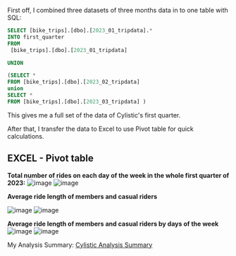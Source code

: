 First off, I combined three datasets of three months data in to one table with SQL:

```sql
SELECT [bike_trips].[dbo].[2023_01_tripdata].* 
INTO first_quarter 
FROM 
 [bike_trips].[dbo].[2023_01_tripdata] 

UNION

(SELECT * 
FROM [bike_trips].[dbo].[2023_02_tripdata] 
union
SELECT * 
FROM [bike_trips].[dbo].[2023_03_tripdata] )
 ```
This gives me a full set of the data of Cylistic's first quarter.

After that, I transfer the data to Excel to use Pivot table for quick calculations.

## EXCEL - Pivot table

**Total number of rides on each day of the week in the whole first quarter of 2023:**
![image](https://github.com/jamesthien/cylistic_case_study/assets/143910343/75cbeb41-d028-4b01-a77e-7dcf886c9907)
![image](https://github.com/jamesthien/cylistic_case_study/assets/143910343/1b8512eb-46ce-48ee-9b1e-500bb36a822a)



**Average ride length of members and casual riders**

![image](https://github.com/jamesthien/cylistic_case_study/assets/143910343/d10558d3-d699-4638-b4f7-9ac61ead2b1f)
![image](https://github.com/jamesthien/cylistic_case_study/assets/143910343/f6b7b9c7-0f51-4dac-aa86-9996fc8cc545)



**Average ride length of members and casual riders by days of the week**
![image](https://github.com/jamesthien/cylistic_case_study/assets/143910343/d824cbca-1bf9-4332-a20f-cc292b561825)
![image](https://github.com/jamesthien/cylistic_case_study/assets/143910343/7a5b77bd-acfd-4e07-8c57-0c97d8845055)


My Analysis Summary:
[Cylistic Analysis Summary](https://docs.google.com/document/d/1_j6BHwQ_84VjeqCgro_NUP1YMwDUjK2fm3qo6XK8Arc/edit?usp=sharing)
